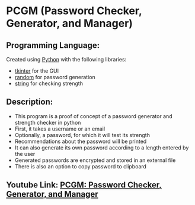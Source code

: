 # PCGM (Password Checker, Generator, and Manager)

## Programming Language:
Created using [Python](https://www.python.org/) with the following libraries:
- [tkinter](https://docs.python.org/3/library/tkinter.html) for the GUI
- [random](https://docs.python.org/3/library/random.html) for password generation
- [string](https://docs.python.org/3/library/string.html) for checking strength

## Description:
- This program is a proof of concept of a password generator and strength checker in python
- First, it takes a username or an email
- Optionally, a password, for which it will test its strength
- Recommendations about the password will be printed
- It can also generate its own password according to a length entered by the user
- Generated passwords are encrypted and stored in an external file
- There is also an option to copy password to clipboard

## Youtube Link: [PCGM: Password Checker, Generator, and Manager](https://www.youtube.com/watch?v=PzTRhIBKO10)
